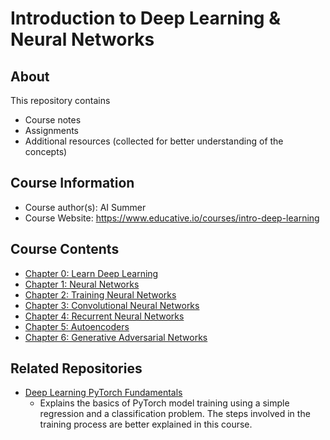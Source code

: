 # Introduction to Deep Learning & Neural Networks

## About
This repository contains
- Course notes
- Assignments
- Additional resources (collected for better understanding of the concepts)

## Course Information
- Course author(s): AI Summer
- Course Website: https://www.educative.io/courses/intro-deep-learning

## Course Contents
- [Chapter 0: Learn Deep Learning](./notes/Chapter_0.md)
- [Chapter 1: Neural Networks](./notes/Chapter_1.md)
- [Chapter 2: Training Neural Networks](./notes/Chapter_2.md)
- [Chapter 3: Convolutional Neural Networks](./notes/Chapter_3.md)
- [Chapter 4: Recurrent Neural Networks](./notes/Chapter_4.md)
- [Chapter 5: Autoencoders](./notes/Chapter_5.md)
- [Chapter 6: Generative Adversarial Networks](./notes/Chapter_6.md)

## Related Repositories
- [Deep Learning PyTorch Fundamentals](../Deep_Learning_Pytorch_Fundamentals_Educative/)
    - Explains the basics of PyTorch model training using a simple regression and a classification problem. The steps involved in the training process are better explained in this course.
